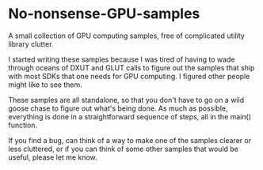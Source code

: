 No-nonsense-GPU-samples
=======================

A small collection of GPU computing samples, free of complicated
utility library clutter.

I started writing these samples because I was tired of having to wade
through oceans of DXUT and GLUT calls to figure out the samples that
ship with most SDKs that one needs for GPU computing.  I figured other
people might like to see them.

These samples are all standalone, so that you don't have to go on a
wild goose chase to figure out what's being done.  As much as
possible, everything is done in a straightforward sequence of steps,
all in the main() function.

If you find a bug, can think of a way to make one of the samples
clearer or less cluttered, or if you can think of some other samples
that would be useful, please let me know.